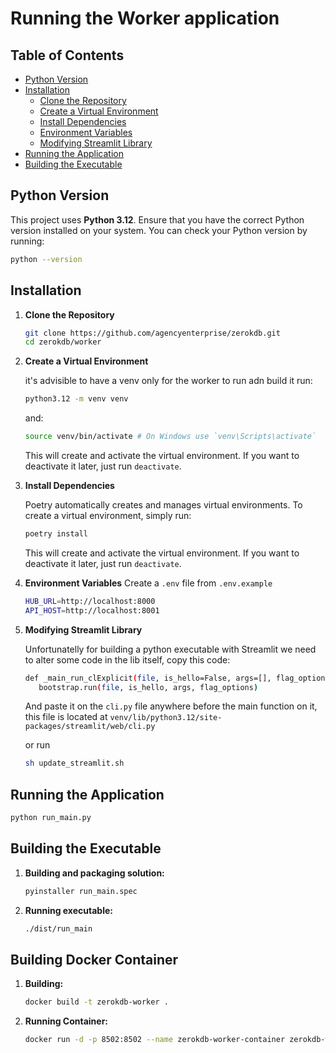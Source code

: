 # Running the Worker application

## Table of Contents

- [Python Version](#python-version)
- [Installation](#installation)
  - [Clone the Repository](#clone-the-repository)
  - [Create a Virtual Environment](#create-a-virtual-environment)
  - [Install Dependencies](#install-dependencies)
  - [Environment Variables](#environment-variables)
  - [Modifying Streamlit Library](#modifying-streamlit-library)
- [Running the Application](#running-the-application)
- [Building the Executable](#building-the-executable)

## Python Version

This project uses **Python 3.12**. Ensure that you have the correct Python version installed on your system. You can check your Python version by running:

```bash
python --version
```

## Installation

1. **Clone the Repository**

   ```bash
   git clone https://github.com/agencyenterprise/zerokdb.git
   cd zerokdb/worker
   ```

1. **Create a Virtual Environment**

   it's advisible to have a venv only for the worker to run adn build it run:

   ```bash
   python3.12 -m venv venv
   ```

   and:

   ```bash
   source venv/bin/activate # On Windows use `venv\Scripts\activate`
   ```

   This will create and activate the virtual environment. If you want to deactivate it later, just run `deactivate`.

1. **Install Dependencies**

   Poetry automatically creates and manages virtual environments. To create a virtual environment, simply run:

   ```bash
   poetry install
   ```

   This will create and activate the virtual environment. If you want to deactivate it later, just run `deactivate`.

1. **Environment Variables**
   Create a `.env` file from `.env.example`

   ```bash
   HUB_URL=http://localhost:8000
   API_HOST=http://localhost:8001
   ```

1. **Modifying Streamlit Library**

   Unfortunatelly for building a python executable with Streamlit we need to alter some code in the lib itself, copy this code:

   ```bash
   def _main_run_clExplicit(file, is_hello=False, args=[], flag_options={}):
      bootstrap.run(file, is_hello, args, flag_options)
   ```

   And paste it on the `cli.py` file anywhere before the main function on it, this file is located at `venv/lib/python3.12/site-packages/streamlit/web/cli.py`

   or run

   ```bash
   sh update_streamlit.sh
   ```

## Running the Application

```bash
python run_main.py
```

## Building the Executable

1. **Building and packaging solution:**

   ```bash
   pyinstaller run_main.spec
   ```

1. **Running executable:**

   ```bash
   ./dist/run_main
   ```

## Building Docker Container

1. **Building:**

   ```bash
   docker build -t zerokdb-worker .
   ```

1. **Running Container:**

   ```bash
   docker run -d -p 8502:8502 --name zerokdb-worker-container zerokdb-worker
   ```
